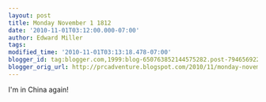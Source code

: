 ```yaml
---
layout: post
title: Monday November 1 1812
date: '2010-11-01T03:12:00.000-07:00'
author: Edward Miller
tags: 
modified_time: '2010-11-01T03:13:18.478-07:00'
blogger_id: tag:blogger.com,1999:blog-650763852144575282.post-7946569223227396104
blogger_orig_url: http://prcadventure.blogspot.com/2010/11/monday-november-1-1812.html
---
```


I'm in China again!
